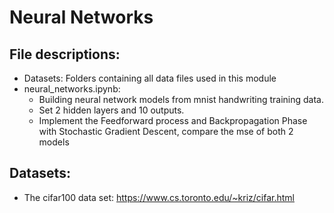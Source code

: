 # Neural Networks

## File descriptions:

- Datasets: Folders containing all data files used in this module
- neural_networks.ipynb:
  - Building neural network models from mnist handwriting training data.
  - Set 2 hidden layers and 10 outputs. 
  - Implement the Feedforward process and Backpropagation Phase with Stochastic Gradient Descent, compare the mse of both 2 models

## Datasets:

- The cifar100 data set: https://www.cs.toronto.edu/~kriz/cifar.html
